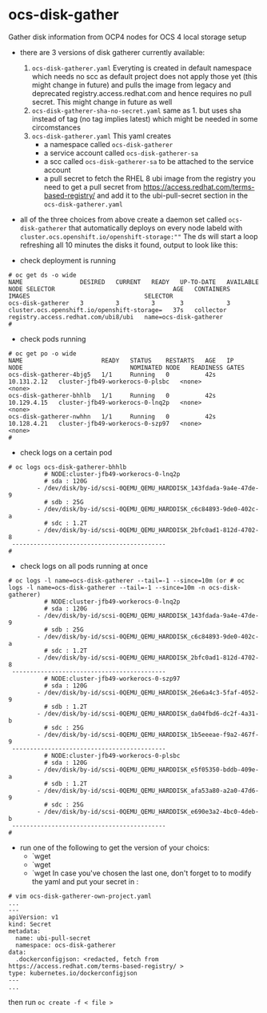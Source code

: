 # ocs-disk-gather
Gather disk information from OCP4 nodes for OCS 4 local storage setup 

- there are 3 versions of disk gatherer  currently available: 
  1. `ocs-disk-gatherer.yaml`
      Everyting is created in default namespace which needs no scc as default project does not apply those yet (this might change in future) and pulls the image from legacy and deprecated registry.access.redhat.com and hence requires no pull secret. This might change in future as well 
  2. `ocs-disk-gatherer-sha-no-secret.yaml`
      same as 1. but uses sha instead of tag (no tag implies latest) which might be needed in some circomstances
  3. `ocs-disk-gatherer.yaml` 
      This yaml creates 
      - a namespace called `ocs-disk-gatherer`
      - a service account called `ocs-disk-gatherer-sa`
      - a scc called `ocs-disk-gatherer-sa` to be attached to the service account
      - a pull secret to fetch the RHEL 8 ubi image from the registry 
        you need to get a pull secret from https://access.redhat.com/terms-based-registry/ and add it to the ubi-pull-secret section in the `ocs-disk-gatherer.yaml`


- all of the three choices from above create a daemon set called `ocs-disk-gatherer` that automatically deploys on every node labeld with `cluster.ocs.openshift.io/openshift-storage:""`
  The ds will start a loop refreshing all 10 minutes the disks it found, output to look like this:

* check deployment is running 
~~~
# oc get ds -o wide
NAME                DESIRED   CURRENT   READY   UP-TO-DATE   AVAILABLE   NODE SELECTOR                                 AGE   CONTAINERS   IMAGES                                SELECTOR
ocs-disk-gatherer   3         3         3       3            3           cluster.ocs.openshift.io/openshift-storage=   37s   collector    registry.access.redhat.com/ubi8/ubi   name=ocs-disk-gatherer
# 
~~~

* check pods running
~~~
# oc get po -o wide
NAME                      READY   STATUS    RESTARTS   AGE   IP            NODE                              NOMINATED NODE   READINESS GATES
ocs-disk-gatherer-4bjg5   1/1     Running   0          42s   10.131.2.12   cluster-jfb49-workerocs-0-plsbc   <none>           <none>
ocs-disk-gatherer-bhhlb   1/1     Running   0          42s   10.129.4.15   cluster-jfb49-workerocs-0-lnq2p   <none>           <none>
ocs-disk-gatherer-nwhhn   1/1     Running   0          42s   10.128.4.21   cluster-jfb49-workerocs-0-szp97   <none>           <none>
# 
~~~

* check logs on a certain pod
~~~
# oc logs ocs-disk-gatherer-bhhlb
          # NODE:cluster-jfb49-workerocs-0-lnq2p
          # sda : 120G
        - /dev/disk/by-id/scsi-0QEMU_QEMU_HARDDISK_143fdada-9a4e-47de-9
          # sdb : 25G
        - /dev/disk/by-id/scsi-0QEMU_QEMU_HARDDISK_c6c84893-9de0-402c-a
          # sdc : 1.2T
        - /dev/disk/by-id/scsi-0QEMU_QEMU_HARDDISK_2bfc0ad1-812d-4702-8
 -------------------------------------------
# 
~~~

* check logs on all pods running at once
~~~
# oc logs -l name=ocs-disk-gatherer --tail=-1 --since=10m (or # oc logs -l name=ocs-disk-gatherer --tail=-1 --since=10m -n ocs-disk-gatherer)
          # NODE:cluster-jfb49-workerocs-0-lnq2p
          # sda : 120G
        - /dev/disk/by-id/scsi-0QEMU_QEMU_HARDDISK_143fdada-9a4e-47de-9
          # sdb : 25G
        - /dev/disk/by-id/scsi-0QEMU_QEMU_HARDDISK_c6c84893-9de0-402c-a
          # sdc : 1.2T
        - /dev/disk/by-id/scsi-0QEMU_QEMU_HARDDISK_2bfc0ad1-812d-4702-8
 -------------------------------------------
          # NODE:cluster-jfb49-workerocs-0-szp97
          # sda : 120G
        - /dev/disk/by-id/scsi-0QEMU_QEMU_HARDDISK_26e6a4c3-5faf-4052-9
          # sdb : 1.2T
        - /dev/disk/by-id/scsi-0QEMU_QEMU_HARDDISK_da04fbd6-dc2f-4a31-b
          # sdc : 25G
        - /dev/disk/by-id/scsi-0QEMU_QEMU_HARDDISK_1b5eeeae-f9a2-467f-9
 -------------------------------------------
          # NODE:cluster-jfb49-workerocs-0-plsbc
          # sda : 120G
        - /dev/disk/by-id/scsi-0QEMU_QEMU_HARDDISK_e5f05350-bddb-409e-a
          # sdb : 1.2T
        - /dev/disk/by-id/scsi-0QEMU_QEMU_HARDDISK_afa53a80-a2a0-47d6-9
          # sdc : 25G
        - /dev/disk/by-id/scsi-0QEMU_QEMU_HARDDISK_e690e3a2-4bc0-4deb-b
 -------------------------------------------
#
~~~

* run one of the following to get the version of your choics:
  - `wget 
  - `wget
  - `wget 
  In case you've chosen the last one, don't forget to to modify the yaml and put your secret in :
~~~
# vim ocs-disk-gatherer-own-project.yaml
...
---
apiVersion: v1
kind: Secret
metadata:
  name: ubi-pull-secret
  namespace: ocs-disk-gatherer
data:
  .dockerconfigjson: <redacted, fetch from https://access.redhat.com/terms-based-registry/ >
type: kubernetes.io/dockerconfigjson
---
...
~~~
  then run  `oc create -f < file >`
 
 
